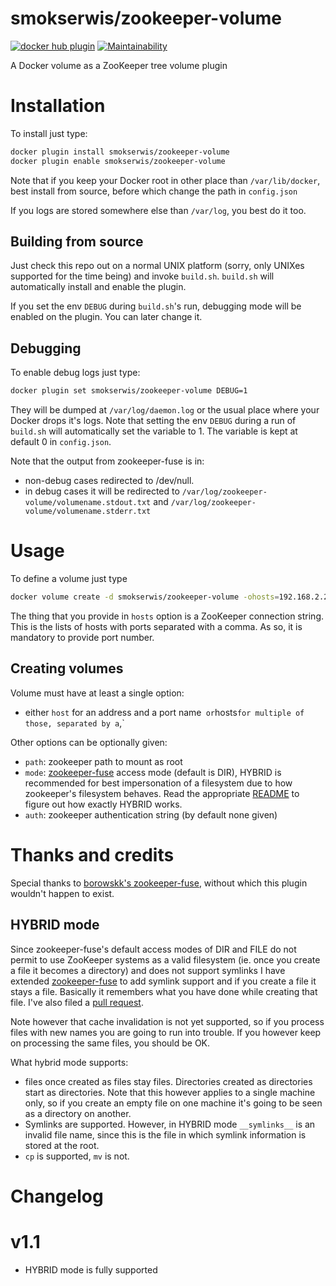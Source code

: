 # smokserwis/zookeeper-volume
[![docker hub plugin](https://img.shields.io/badge/docker%20hub%20plugin-1.1-green)](https://hub.docker.com/r/smokserwis/zookeeper-volume)
[![Maintainability](https://api.codeclimate.com/v1/badges/a60480b7e2fe114fd794/maintainability)](https://codeclimate.com/github/smok-serwis/zookeeper-volume/maintainability)

A Docker volume as a ZooKeeper tree volume plugin

# Installation

To install just type:

```bash
docker plugin install smokserwis/zookeeper-volume
docker plugin enable smokserwis/zookeeper-volume
```

Note that if you keep your Docker root in other place than
`/var/lib/docker`, best install from source, before which 
change the path in `config.json`

If you logs are stored somewhere else than `/var/log`, you best
do it too.

## Building from source

Just check this repo out on a normal UNIX platform (sorry, only UNIXes supported for the time being)
and invoke `build.sh`.
`build.sh` will automatically install and enable the plugin.

If you set the env `DEBUG` during `build.sh`'s run,
debugging mode will be enabled on the plugin. You can later change it.

## Debugging

To enable debug logs just type:

```bash
docker plugin set smokserwis/zookeeper-volume DEBUG=1
```

They will be dumped at `/var/log/daemon.log` or the usual place where your Docker drops it's logs.
Note that setting the env `DEBUG` during a run of `build.sh` will
automatically set the variable to 1.
The variable is kept at default 0 in `config.json`.

Note that the output from zookeeper-fuse is in:
 
* non-debug cases redirected to /dev/null.
* in debug cases it will be redirected to 
  `/var/log/zookeeper-volume/volumename.stdout.txt` and
  `/var/log/zookeeper-volume/volumename.stderr.txt`

# Usage

To define a volume just type

```bash
docker volume create -d smokserwis/zookeeper-volume -ohosts=192.168.2.237:2181 -opath=/zk-child zookeeper
```

The thing that you provide in `hosts` option is a ZooKeeper connection string.
This is the lists of hosts with ports separated with a comma.
As so, it is mandatory to provide port number.

## Creating volumes

Volume must have at least a single option:

* either `host` for an address and a port name` 
  or `hosts` for multiple of those, separated by a `,`

Other options can be optionally given:

* `path`: zookeeper path to mount as root
* `mode`: [zookeeper-fuse](https://github.com/smok-serwis/zookeeper-fuse/blob/master/README) access mode 
    (default is DIR), HYBRID is recommended for best impersonation of a filesystem
    due to how zookeeper's filesystem behaves. Read the appropriate [README](https://github.com/smok-serwis/zookeeper-fuse/blob/master/README)
    to figure out how exactly HYBRID works.
* `auth`: zookeeper authentication string (by default none given)

# Thanks and credits

Special thanks to [borowskk's zookeeper-fuse](https://github.com/borowskk/zookeeper-fuse.git), 
without which this plugin wouldn't happen to exist.

## HYBRID mode

Since zookeeper-fuse's default access modes of DIR and FILE do not permit to use ZooKeeper systems as a valid filesystem (ie. once you create a file it becomes a directory) and does not support symlinks I have extended [zookeeper-fuse](https://github.com/smok-serwis/zookeeper-fuse.git) to add symlink support and if you create a file it stays a file. Basically it remembers what you have done while creating that file. I've also filed a [pull request](https://github.com/borowskk/zookeeper-fuse/pull/5).

Note however that cache invalidation is not yet supported, so if you process files with new names you are going to run into trouble. If you however keep on processing the same files, you should be OK.

What hybrid mode supports:

* files once created as files stay files. Directories created as directories start as directories. Note that this however applies to a single machine only, so if you create an empty file on one machine it's going to be seen as a directory on another.
* Symlinks are supported. However, in HYBRID mode `__symlinks__` is an invalid file name, since this is the file in which symlink information is stored at the root.
* `cp` is supported, `mv` is not.

# Changelog

# v1.1 

* HYBRID mode is fully supported
